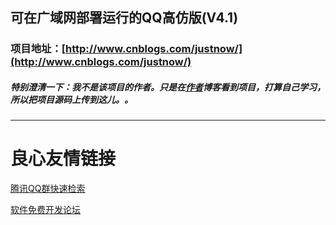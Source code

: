 ## 可在广域网部署运行的QQ高仿版(V4.1)

### 项目地址：[http://www.cnblogs.com/justnow/](http://www.cnblogs.com/justnow/)

##### 特别澄清一下：我不是该项目的作者。只是在[作者](http://www.cnblogs.com/justnow/)博客看到项目，打算自己学习，所以把项目源码上传到这儿。。

----

 # 良心友情链接

[腾讯QQ群快速检索](http://u.720life.cn/s/8cf73f7c)

[软件免费开发论坛](http://u.720life.cn/s/bbb01dc0)
